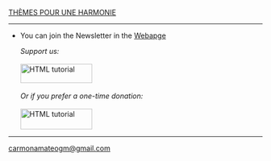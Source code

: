 
[THÈMES POUR UNE HARMONIE](agrothendieck.github.io)

***

* You can join the Newsletter in the [Webapge](agrothendieck.github.io)

    <i>Support us:</i>
    <br><br>
    <a href="https://www.patreon.com/grothendieck"><img src="https://c5.patreon.com/external/logo/become_a_patron_button.png" alt="HTML tutorial" style="width:142px;height:38px;"></a>
    <br><br>
    <i>Or if you prefer a one-time donation:</i>
    <br><br>
    <a href="https://paypal.me/carmonamateo"><img src="https://www.paypalobjects.com/en_US/i/btn/btn_donateCC_LG.gif" alt="HTML tutorial" style="width:142px;height:41px;"></a>

***

 carmonamateogm@gmail.com
